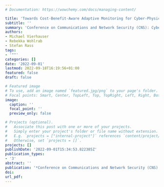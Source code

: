```yaml
---
# Documentation: https://wowchemy.com/docs/managing-content/

title: 'Towards Cost-Benefit-Aware Adaptive Monitoring for Cyber-Physical Systems'
subtitle: ''
summary: 'Conference on Communications and Network Security (CNS): Cyber Resilience Workshop'
authors:
- Michael Vierhauser
- Rebekka Wohlrab
- Stefan Rass
tags:
- '""'
categories: []
date: '2022-09-01'
lastmod: 2022-09-18T16:19:56+01:00
featured: false
draft: false

# Featured image
# To use, add an image named `featured.jpg/png` to your page's folder.
# Focal points: Smart, Center, TopLeft, Top, TopRight, Left, Right, BottomLeft, Bottom, BottomRight.
image:
  caption: ''
  focal_point: ''
  preview_only: false

# Projects (optional).
#   Associate this post with one or more of your projects.
#   Simply enter your project's folder or file name without extension.
#   E.g. `projects = ["internal-project"]` references `content/project/deep-learning/index.md`.
#   Otherwise, set `projects = []`.
projects: []
publishDate: '2022-09-01T15:34:53.822385Z'
publication_types:
- '3'
abstract: ''
publication: '*Conference on Communications and Network Security (CNS): Cyber Resilience Workshop*'
doi:
url_pdf: 
---
```

